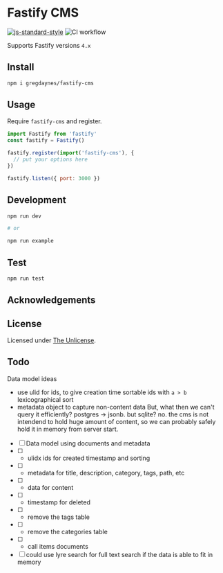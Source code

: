 # Fastify CMS

[![js-standard-style](https://img.shields.io/badge/code%20style-standard-brightgreen.svg?style=flat)](http://standardjs.com/)
![CI workflow](https://github.com/gregdaynes/fastify-cms/actions/workflows/ci.yml/badge.svg)


Supports Fastify versions `4.x`

## Install

```sh
npm i gregdaynes/fastify-cms
```

## Usage

Require `fastify-cms` and register.

```js
import Fastify from 'fastify'
const fastify = Fastify()

fastify.register(import('fastify-cms'), {
  // put your options here
})

fastify.listen({ port: 3000 })
```

## Development

```sh
npm run dev

# or

npm run example
```

## Test

```sh
npm run test
```

## Acknowledgements

## License

Licensed under [The Unlicense](./LICENSE).

## Todo

Data model ideas

- use ulid for ids, to give creation time sortable ids with `a > b` lexicographical sort
- metadata object to capture non-content data
  But, what then we can't query it efficiently? postgres -> jsonb. but sqlite? no.
  the cms is not intendend to hold huge amount of content, so we can probably safely hold it in memory
  from server start.

- [ ] Data model using documents and metadata
- [ ] - ulidx ids for created timestamp and sorting 
- [ ] - metadata for title, description, category, tags, path, etc
- [ ] - data for content
- [ ] - timestamp for deleted
- [ ] - remove the tags table
- [ ] - remove the categories table
- [ ] - call items documents
- [ ] could use lyre search for full text search if the data is able to fit in memory
